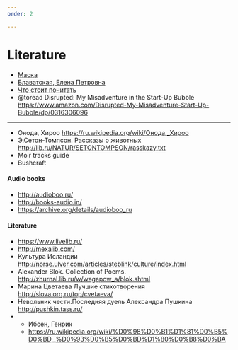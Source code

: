 ```yaml
---
order: 2

---
```


Literature
===========================================

* [Маска](http://lib.ru/INPROZ/MISIMA/maska.txt)
* [Блаватская, Елена Петровна](https://ru.wikipedia.org/wiki/Блаватская,_Елена_Петровна)
* [Что стоит почитать](https://lifehacker.ru/2017/02/11/10-nobel-prize-winners-books/)
* @toread Disrupted: My Misadventure in the Start-Up Bubble https://www.amazon.com/Disrupted-My-Misadventure-Start-Up-Bubble/dp/0316306096

------------
* Онода, Хироо    https://ru.wikipedia.org/wiki/Онода,_Хироо
* Э.Сетон-Томпсон. Рассказы о животных  http://lib.ru/NATUR/SETONTOMPSON/rasskazy.txt
* Moir tracks guide
* Bushcraft
 
#### Audio books
* http://audioboo.ru/
* http://books-audio.in/
* https://archive.org/details/audioboo_ru
 
 
#### Literature
* https://www.livelib.ru/
* http://mexalib.com/
* Культура Исландии                      http://norse.ulver.com/articles/steblink/culture/index.html
* Alexander Blok. Collection of Poems.           http://zhurnal.lib.ru/w/wagapow_a/blok.shtml
* Марина Цветаева Лучшие стихотворения   http://slova.org.ru/top/cvetaeva/
* Невольник чести.Последняя дуель Александра Пушкина http://pushkin.tass.ru/
* * Ибсен, Генрик 
  * https://ru.wikipedia.org/wiki/%D0%98%D0%B1%D1%81%D0%B5%D0%BD,_%D0%93%D0%B5%D0%BD%D1%80%D0%B8%D0%BA

